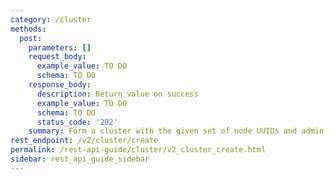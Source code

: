```yaml
---
category: /cluster
methods:
  post:
    parameters: []
    request_body:
      example_value: TO DO
      schema: TO DO
    response_body:
      description: Return value on success
      example_value: TO DO
      schema: TO DO
      status_code: '202'
    summary: Form a cluster with the given set of node UUIDs and admin password.
rest_endpoint: /v2/cluster/create
permalink: /rest-api-guide/cluster/v2_cluster_create.html
sidebar: rest_api_guide_sidebar
---
```

